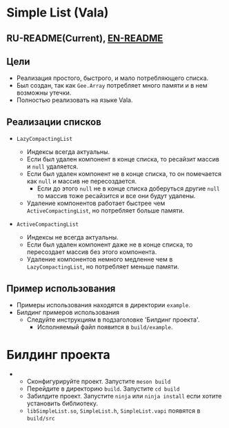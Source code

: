# Simple List (Vala)

## RU-README(Current), [EN-README](https://github.com/daniliammo/SimpleList)

## Цели
* Реализация простого, быстрого, и мало потребляющего списка.
* Был создан, так как `Gee.Array` потребляет много памяти и в нем возможны утечки.
* Полностью реализовать на языке Vala.

## Реализации списков
* `LazyCompactingList`
	- Индексы всегда актуальны.
	- Если был удален компонент в конце списка, то ресайзит массив и `null` удаляется.
	- Если был удален компонент не в конце списка, то он помечается как `null` и массив не пересоздается.
		* Если до этого `null` не в конце списка доберуться другие `null` то массив тоже ресайзится и все они будут удалены.
	- Удаление компонентов работает быстрее чем `ActiveCompactingList`, но потребляет больше памяти.

* `ActiveCompactingList`
	- Индексы не всегда актуальны.
	- Если был удален компонент даже не в конце списка, то пересоздает массив без этого компонента.
	- Удаление компонентов немного медленне чем в `LazyCompactingList`, но потребляет меньше памяти.

## Пример использования
* Примеры использования находятся в директории `example`.
* Билдинг примеров использования
	- Следуйте инструкциям в подзаголовке 'Билдинг проекта'.
		* Исполняемый файл появится в `build/example`.


# Билдинг проекта
* 	- Сконфигурируйте проект. Запустите `meson build`
	- Перейдите в директорию `build`. Запустите `cd build`
	- Забилдите проект. Запустите `ninja` или `ninja install` если хотите установить библиотеку.
	- `libSimpleList.so`, `SimpleList.h`, `SimpleList.vapi` появятся в `build/src`
